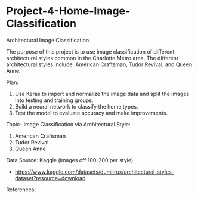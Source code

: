 # Project-4-Home-Image-Classification
Architectural Image Classification

The purpose of this project is to use image classification of different architectural styles common in the Charlotte Metro area.  The different architectural styles include: American Craftsman, Tudor Revival, and Queen Anne.

Plan:
  1. Use Keras to import and normalize the image data and split the images into testing and training groups. 
  2. Build a neural network to classify the home types. 
  3. Test the model to evaluate accuracy and make improvements.

Topic- Image Classification via Architectural Style: 
  1. American Craftsman
  2. Tudor Revival
  3. Queen Anne

Data Source: Kaggle (images off 100-200 per style) 
- https://www.kaggle.com/datasets/dumitrux/architectural-styles-dataset?resource=download


References: 


